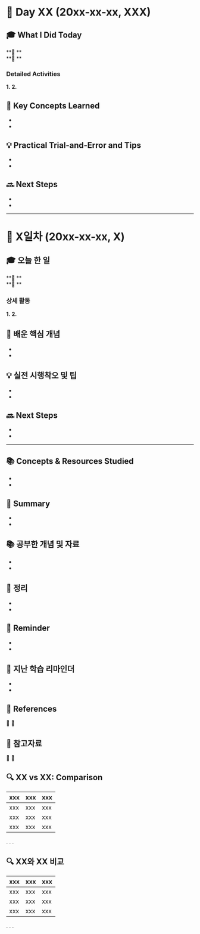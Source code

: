 # 📅 Day XX (20xx-xx-xx, XXX)

## 🎓 What I Did Today

**📌 **  
**📌 **  

### Detailed Activities

**1.**
**2.**


## 🧠 Key Concepts Learned

-
-

## 💡 Practical Trial-and-Error and Tips

-
-

## 🔜 Next Steps

-
-

----------

# 📅 X일차 (20xx-xx-xx, X)

## 🎓 오늘 한 일

**📌 **  
**📌 **

### 상세 활동

**1.**
**2.**

## 🧠 배운 핵심 개념

-
-

## 💡 실전 시행착오 및 팁

-
-

## 🔜 Next Steps

-
-

-----

## 📚 Concepts & Resources Studied

-
-

## 📝 Summary

-
-

## 📚 공부한 개념 및 자료

-
-

## 📝 정리

-
-

## 🔁 Reminder

-
-

## 🔁 지난 학습 리마인더

-
-

## 🧾 References

**🔗**
**🔗**

## 🧾 참고자료

**🔗**
**🔗**

## 🔍 XX vs XX: Comparison

|xxx|xxx|xxx| 
|---|---|---|
|xxx|xxx|xxx|
|xxx|xxx|xxx|
|xxx|xxx|xxx|
.
.
.


## 🔍 XX와 XX 비교

|xxx|xxx|xxx| 
|---|---|---|
|xxx|xxx|xxx|
|xxx|xxx|xxx|
|xxx|xxx|xxx|
.
.
.
